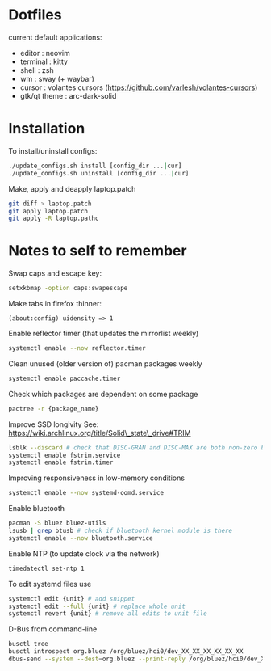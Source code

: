 # Dotfiles
current default applications:
- editor : neovim
- terminal : kitty
- shell : zsh
- wm : sway (+ waybar)
- cursor : volantes cursors (https://github.com/varlesh/volantes-cursors)
- gtk/qt theme : arc-dark-solid

# Installation
To install/uninstall configs:
```bash
./update_configs.sh install [config_dir ...|cur]
./update_configs.sh uninstall [config_dir ...|cur]
```

Make, apply and deapply laptop.patch
```bash
git diff > laptop.patch
git apply laptop.patch
git apply -R laptop.pathc
```

# Notes to self to remember

Swap caps and escape key:
```bash
setxkbmap -option caps:swapescape
```

Make tabs in firefox thinner:
```
(about:config) uidensity => 1
```

Enable reflector timer (that updates the mirrorlist weekly)
```bash
systemctl enable --now reflector.timer
```
Clean unused (older version of) pacman packages weekly
```bash
systemctl enable paccache.timer
```
Check which packages are dependent on some package
```bash
pactree -r {package_name}
```

Improve SSD longivity
See: https://wiki.archlinux.org/title/Solid\_state\_drive#TRIM
```bash
lsblk --discard # check that DISC-GRAN and DISC-MAX are both non-zero before proceeding
systemctl enable fstrim.service
systemctl enable fstrim.timer
```

Improving responsiveness in low-memory conditions
```bash
systemctl enable --now systemd-oomd.service
```

Enable bluetooth
```bash
pacman -S bluez bluez-utils
lsusb | grep btusb # check if bluetooth kernel module is there
systemctl enable --now bluetooth.service
```

Enable NTP (to update clock via the network)
```bash
timedatectl set-ntp 1
```

To edit systemd files use
```bash
systemctl edit {unit} # add snippet
systemctl edit --full {unit} # replace whole unit
systemctl revert {unit} # remove all edits to unit file
```

D-Bus from command-line
```bash
busctl tree
busctl introspect org.bluez /org/bluez/hci0/dev_XX_XX_XX_XX_XX_XX
dbus-send --system --dest=org.bluez --print-reply /org/bluez/hci0/dev_XX_XX_XX_XX_XX_XX --type=method_call org.bluez.Device1.Connect
```
